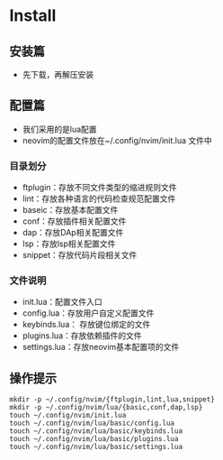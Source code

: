 # Install

## 安装篇

* 先下载，再解压安装

## 配置篇

* 我们采用的是lua配置
* neovim的配置文件放在~/.config/nvim/init.lua 文件中

### 目录划分

* ftplugin：存放不同文件类型的缩进规则文件
* lint：存放各种语言的代码检查规范配置文件
* baseic：存放基本配置文件
* conf：存放插件相关配置文件
* dap：存放DAp相关配置文件
* lsp：存放lsp相关配置文件
* snippet：存放代码片段相关文件

### 文件说明

* init.lua：配置文件入口
* config.lua：存放用户自定义配置文件
* keybinds.lua： 存放键位绑定的文件
* plugins.lua：存放依赖插件的文件
* settings.lua：存放neovim基本配置项的文件

## 操作提示

```
mkdir -p ~/.config/nvim/{ftplugin,lint,lua,snippet}
mkdir -p ~/.config/nvim/lua/{basic,conf,dap,lsp}
touch ~/.config/nvim/init.lua
touch ~/.config/nvim/lua/basic/config.lua
touch ~/.config/nvim/lua/basic/keybinds.lua
touch ~/.config/nvim/lua/basic/plugins.lua
touch ~/.config/nvim/lua/basic/settings.lua

```



